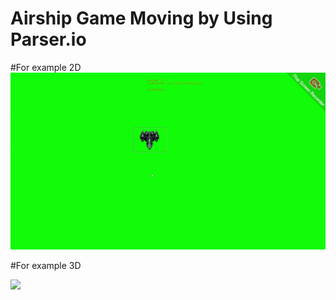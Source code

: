 # Airship Game Moving by Using Parser.io

#For example 2D
<img src= "https://github.com/SrDev36428/airship-game-parser/blob/main/assets/20250422_120850.gif" />

#For example 3D

<img src= "https://github.com/SrDev36428/airship-game-parser/blob/main/assets/20250426_125754.gif" />

